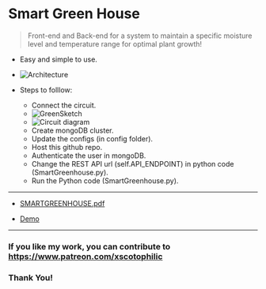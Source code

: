 # Smart Green House

> Front-end and Back-end for a system to maintain a specific moisture level and temperature range for optimal plant growth!

- Easy and simple to use.

- ![Architecture](https://user-images.githubusercontent.com/47301282/132941090-46d2041a-e171-4984-9288-e66483c8e0c6.png)

- Steps to folllow:
  - Connect the circuit.
  - ![GreenSketch](https://user-images.githubusercontent.com/47301282/117006976-b1d70580-ad06-11eb-951b-cd6e2e09a551.jpg)
  - ![Circuit diagram](https://user-images.githubusercontent.com/47301282/117006745-6e7c9700-ad06-11eb-8775-879133c45fe1.png)
  - Create mongoDB cluster.
  - Update the configs (in config folder).
  - Host this github repo.
  - Authenticate the user in mongoDB.
  - Change the REST API url (self.API_ENDPOINT) in python code (SmartGreenhouse.py).
  - Run the Python code (SmartGreenhouse.py).

---

- [SMARTGREENHOUSE.pdf](https://github.com/xscotophilic/smart-green-house/files/7147431/129053_SMARTGREENHOUSE.pdf)

- [Demo](https://drive.google.com/file/d/1rMo6D-h9Ft62zdCEbj6c4VViC1PdJesM/view?usp=sharing)

---


### If you like my work, you can contribute to https://www.patreon.com/xscotophilic

### Thank You!
